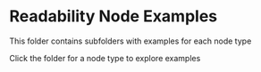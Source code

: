 # Readability Node Examples
This folder contains subfolders with examples for each node type

Click the folder for a node type to explore examples
